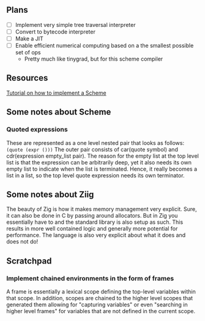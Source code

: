 
## Plans
- [ ] Implement very simple tree traversal interpreter
- [ ] Convert to bytecode interpreter
- [ ] Make a JIT
- [ ] Enable efficient numerical computing based on a the smallest possible set of ops
    - Pretty much like tinygrad, but for this scheme compiler

## Resources
[Tutorial on how to implement a Scheme](http://peter.michaux.ca/)

## Some notes about Scheme
### Quoted expressions
These are represented as a one level nested pair that looks as follows:
```(quote (expr ()))```
The outer pair consists of car(quote symbol) and cdr(expression empty_list pair). The reason for the empty list at the top level list is that the expression can be arbitrarily deep, yet it also needs its own empty list to indicate when the list is terminated. Hence, it really becomes a list in a list, so the top level quote expression needs its own terminator.

## Some notes about Ziig
The beauty of Zig is how it makes memory management very explicit. Sure, it can also be done in C by passing around allocators. But in Zig you essentially have to and the standard library is also setup as such. This results in more well contained logic and generally more potential for performance. The language is also very explicit about what it does and does not do!

## Scratchpad

### Implement chained environments in the form of frames
A frame is essentially a lexical scope defining the top-level variables within that scope. In addition, scopes are chained to the higher level scopes that generated them allowing for "capturing variables" or even "searching in higher level frames" for variables that are not defined in the current scope.
